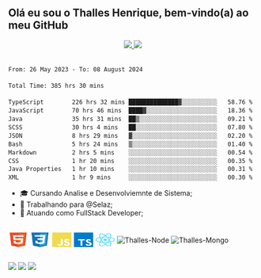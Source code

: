 ## Olá eu sou o Thalles Henrique, bem-vindo(a) ao meu GitHub

<div align="center">
  <a href="https://github.com/Thalles-HsA">
  <img height="180em" src="https://github-readme-stats.vercel.app/api?username=Thalles-HsA&show_icons=true&theme=radical&include_all_commits=true&count_private=true"/>
  <img height="180em" src="https://github-readme-stats.vercel.app/api/top-langs/?username=Thalles-HsA&exclude_repo=github-readme-stats,Pong,Freeway-JS&langs_count=5&theme=radical"/>
</div><br>
  
  <!--START_SECTION:waka-->

```txt
From: 26 May 2023 - To: 08 August 2024

Total Time: 385 hrs 30 mins

TypeScript        226 hrs 32 mins ██████████████▓░░░░░░░░░░   58.76 %
JavaScript        70 hrs 46 mins  ████▓░░░░░░░░░░░░░░░░░░░░   18.36 %
Java              35 hrs 31 mins  ██▒░░░░░░░░░░░░░░░░░░░░░░   09.21 %
SCSS              30 hrs 4 mins   ██░░░░░░░░░░░░░░░░░░░░░░░   07.80 %
JSON              8 hrs 29 mins   ▓░░░░░░░░░░░░░░░░░░░░░░░░   02.20 %
Bash              5 hrs 24 mins   ▒░░░░░░░░░░░░░░░░░░░░░░░░   01.40 %
Markdown          2 hrs 5 mins    ░░░░░░░░░░░░░░░░░░░░░░░░░   00.54 %
CSS               1 hr 20 mins    ░░░░░░░░░░░░░░░░░░░░░░░░░   00.35 %
Java Properties   1 hr 10 mins    ░░░░░░░░░░░░░░░░░░░░░░░░░   00.31 %
XML               1 hr 9 mins     ░░░░░░░░░░░░░░░░░░░░░░░░░   00.30 %
```

<!--END_SECTION:waka-->

  - 🎓 Cursando Analise e Desenvolviemnte de Sistema;
  - 🌱 Trabalhando para @Selaz;
  - 🎯 Atuando como FullStack Developer;
 
<div style="display: inline_block"><br>
  <img align="center" alt="Thalles-HTML" height="30" width="40" src="https://raw.githubusercontent.com/devicons/devicon/master/icons/html5/html5-original.svg">
  <img align="center" alt="Thalles-CSS" height="30" width="40" src="https://raw.githubusercontent.com/devicons/devicon/master/icons/css3/css3-original.svg">
  <img align="center" alt="Thalles-Js" height="30" width="40" src="https://raw.githubusercontent.com/devicons/devicon/master/icons/javascript/javascript-plain.svg">
  <img align="center" alt="Thalles-Ts" height="30" width="40" src="https://raw.githubusercontent.com/devicons/devicon/master/icons/typescript/typescript-plain.svg">
  <img align="center" alt="Thalles-React" height="30" width="40" src="https://raw.githubusercontent.com/devicons/devicon/master/icons/react/react-original.svg">
  <img align="center" alt="Thalles-Node" height="30" width="40" src="https://cdn.jsdelivr.net/gh/devicons/devicon/icons/nodejs/nodejs-original.svg" />
  <img align="center" alt="Thalles-Mongo" height="30" width="40" src="https://cdn.jsdelivr.net/gh/devicons/devicon/icons/mongodb/mongodb-original.svg" />
  
</div>

 ##
  
<div>
  <a href="https://www.linkedin.com/in/thalles-hsa" target="_blank"><img src="https://img.shields.io/badge/-LinkedIn-%230077B5?style=for-the-badge&logo=linkedin&logoColor=white" target="_blank"></a> 
  <a href="https://instagram.com/thalleshsa" target="_blank"><img src="https://img.shields.io/badge/-Instagram-%23E4405F?style=for-the-badge&logo=instagram&logoColor=white" target="_blank"></a>
  <a href = "mailto:thsa.henrique@gmail.com"><img src="https://img.shields.io/badge/-Gmail-%23333?style=for-the-badge&logo=gmail&logoColor=white" target="_blank"></a>
   
</div>
